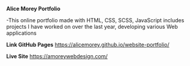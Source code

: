**Alice Morey Portfolio** 

-This online portfolio made with HTML, CSS, SCSS, JavaScript includes projects I have worked on over the last year, developing various Web applications


**Link GitHub Pages**
https://alicemorey.github.io/website-portfolio/

**Live Site** 
https://amoreywebdesign.com/


